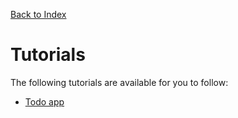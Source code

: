 [Back to Index](/documentation)

# Tutorials

The following tutorials are available for you to follow:

* [Todo app](/documentation/tutorials/todo)